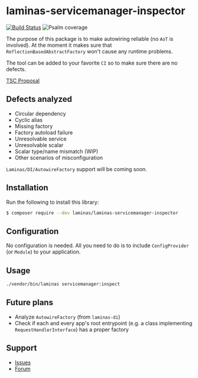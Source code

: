 # laminas-servicemanager-inspector

[![Build Status](https://github.com/laminas/laminas-cli/actions/workflows/continuous-integration.yml/badge.svg)](https://github.com/laminas/laminas-cli/actions/workflows/continuous-integration.yml)
![Psalm coverage](https://shepherd.dev/github/zakirullin/mess/coverage.svg?)

The purpose of this package is to make autowiring reliable (no `AoT` is involved).
At the moment it makes sure that `ReflectionBasedAbstractFactory` won't cause any runtime problems.

The tool can be added to your favorite `CI` so to make sure there are no defects.

[TSC Proposal](https://github.com/laminas/technical-steering-committee/issues/55)

## Defects analyzed

* Circular dependency
* Cyclic alias 
* Missing factory 
* Factory autoload failure
* Unresolvable service 
* Unresolvable scalar
* Scalar type/name mismatch (WIP)
* Other scenarios of misconfiguration

`Laminas/DI/AutowireFactory` support will be coming soon.

## Installation

Run the following to install this library:

```bash
$ composer require --dev laminas/laminas-servicemanager-inspector
```

## Configuration

No configuration is needed. All you need to do is to include `ConfigProvider` (or `Module`) to your application.

## Usage

```bash
./vendor/bin/laminas servicemanager:inspect
```

## Future plans

- Analyze `AutowireFactory` (from `laminas-di`)
- Check if each and every app's root entrypoint (e.g. a class implementing `RequestHandlerInterface`) has a proper factory

## Support

* [Issues](https://github.com/laminas/laminas-servicemanager-inspector/issues/)
* [Forum](https://discourse.laminas.dev/)
